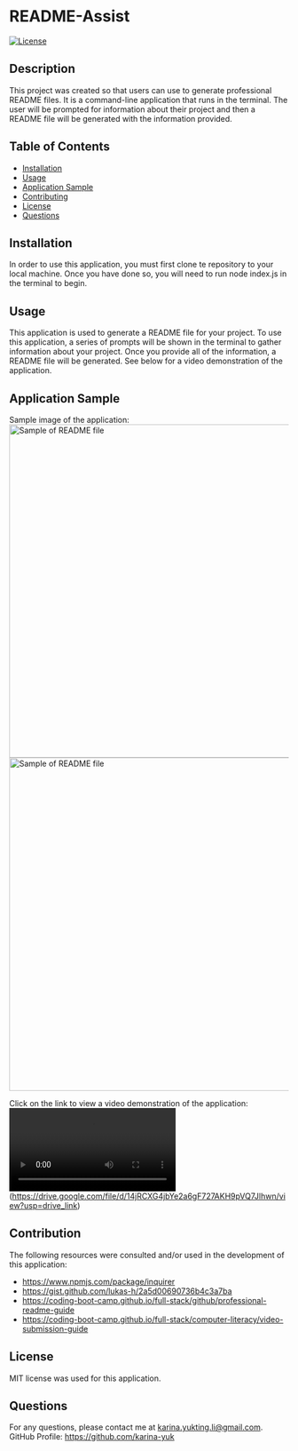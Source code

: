 # README-Assist

[![License](https://img.shields.io/badge/License-MIT-yellow.svg)](https://opensource.org/licenses/MIT)

## Description
This project was created so that users can use to generate professional README files. It is a command-line application that runs in the terminal. The user will be prompted for information about their project and then a README file will be generated with the information provided.

## Table of Contents
- [Installation](#installation)
- [Usage](#usage)
- [Application Sample](#application-sample)
- [Contributing](#contributing)
- [License](#license)
- [Questions](#questions)

## Installation
In order to use this application, you must first clone te repository to your local machine. Once you have done so, you will need to run node index.js in the terminal to begin.

## Usage
This application is used to generate a README file for your project. To use this application, a series of prompts will be shown in the terminal to gather information about your project. Once you provide all of the information, a README file will be generated. See below for a video demonstration of the application.

## Application Sample
Sample image of the application:
<img src="./assets/images/READMEsample #1.png" alt="Sample of README file" width="600px">
<img src="./assets/images/READMEsample #2.png" alt="Sample of README file" width="600px">

Click on the link to view a video demonstration of the application:
![sample video](./assets/media/Sample_Usage_Walkthrough.mp4)(https://drive.google.com/file/d/14jRCXG4jbYe2a6gF727AKH9pVQ7Jlhwn/view?usp=drive_link)

## Contribution
The following resources were consulted and/or used in the development of this application:
- https://www.npmjs.com/package/inquirer
- https://gist.github.com/lukas-h/2a5d00690736b4c3a7ba
- https://coding-boot-camp.github.io/full-stack/github/professional-readme-guide
- https://coding-boot-camp.github.io/full-stack/computer-literacy/video-submission-guide

## License

MIT license was used for this application.

## Questions
For any questions, please contact me at <karina.yukting.li@gmail.com>.
GitHub Profile: https://github.com/karina-yuk